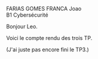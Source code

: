 FARIAS GOMES FRANCA Joao        
B1 Cybersécurité 


Bonjour Leo. 

Voici le compte rendu des trois TP.


(J'ai juste pas encore fini le TP3.)